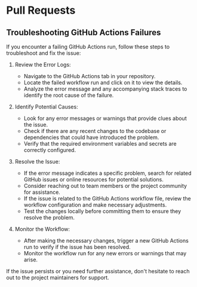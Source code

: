 # Pull Requests

## Troubleshooting GitHub Actions Failures

If you encounter a failing GitHub Actions run, follow these steps to troubleshoot and fix the issue:

1. Review the Error Logs:
   - Navigate to the GitHub Actions tab in your repository.
   - Locate the failed workflow run and click on it to view the details.
   - Analyze the error message and any accompanying stack traces to identify the root cause of the failure.

2. Identify Potential Causes:
   - Look for any error messages or warnings that provide clues about the issue.
   - Check if there are any recent changes to the codebase or dependencies that could have introduced the problem.
   - Verify that the required environment variables and secrets are correctly configured.

3. Resolve the Issue:
   - If the error message indicates a specific problem, search for related GitHub issues or online resources for potential solutions.
   - Consider reaching out to team members or the project community for assistance.
   - If the issue is related to the GitHub Actions workflow file, review the workflow configuration and make necessary adjustments.
   - Test the changes locally before committing them to ensure they resolve the problem.

4. Monitor the Workflow:
   - After making the necessary changes, trigger a new GitHub Actions run to verify if the issue has been resolved.
   - Monitor the workflow run for any new errors or warnings that may arise.

If the issue persists or you need further assistance, don't hesitate to reach out to the project maintainers for support.
